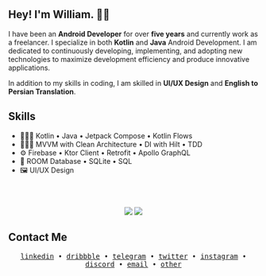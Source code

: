 ## Hey! I'm William. 👋🏻
I have been an <b>Android Developer</b> for over <b>five years</b> and currently work as a freelancer. I specialize in both <b>Kotlin</b> and <b>Java</b> Android Development.
I am dedicated to continuously developing, implementing, and adopting new technologies to maximize development efficiency and produce innovative applications.

In addition to my skills in coding, I am skilled in <b>UI/UX Design</b> and <b>English to Persian Translation</b>.

## Skills
- 👨🏻‍💻 Kotlin • Java • Jetpack Compose • Kotlin Flows
- 👷🏻‍♂️ MVVM with Clean Architecture • DI with Hilt • TDD
- ⚙️ Firebase • Ktor Client • Retrofit • Apollo GraphQL
- 💽 ROOM Database • SQLite • SQL
- 🖼️ UI/UX Design

##
<br/>
<p align="center">
	<img src="https://github-readme-stats.vercel.app/api?username=WilliamGates99&theme=blue-green&hide_border=true&count_private=true&show_icons=true" >
	<img src="https://github-readme-streak-stats.herokuapp.com?user=WilliamGates99&theme=blue-green&hide_border=true&count_private=tru&date_format=M%20j%5B%2C%20Y%5D" >
</p>

## Contact Me
<p align="center">
  <samp>
    <a href="https://linkedin.com/in/WilliamGates99">linkedin</a> •
    <a href="https://dribbble.com/WilliamGates99">dribbble</a> •
    <a href="https://t.me/WilliamGates99">telegram</a> •
		<a href="https://twitter.com/WilliamGates99">twitter</a> •
		<a href="https://instagram.com/WilliamGates99">instagram</a> •
    <a href="https://discord.com/users/289402493824401408">discord</a> •
    <a href="mailto:william.gates.3299@gmail.com">email</a> •
    <a href="https://bio.link/WilliamGates99">other</a>
  </samp>
</p>

